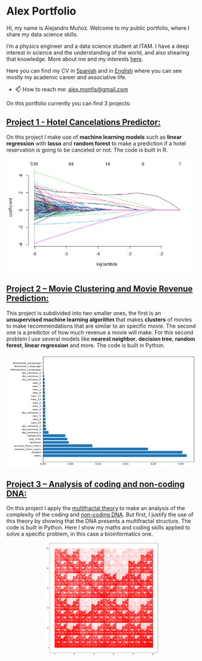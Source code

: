# Alex Portfolio

Hi, my name is Alejandro Muñoz. Welcome to my public portfolio, where I share my data science skills.

I’m a physics engineer and a data science student at ITAM. I have a deep interest in science and the understanding of the world, and also shearing that knowledge. More about me and my interests [here](https://github.com/Monfiz/Alex_Portfolio/blob/main/About_alex.md).  

Here you can find my CV in [Spanish]( https://github.com/Monfiz/Alex_Portfolio/blob/main/CV_2022_español.pdf) and in [English]( https://github.com/Monfiz/Alex_Portfolio/blob/main/CV_2022_English.pdf) where you can see mostly my academic career and associative life. 

* 📫 How to reach me: alex.monfis@gmail.com

On this portfolio currently you can find 3 projects:
## [Project 1 - Hotel Cancelations Predictor:]( https://github.com/Monfiz/Alex_Portfolio/tree/main/Project_1)

On this project I make use of **machine learning models** such as **linear regression** with **lasso** and **random forest** to make a prediction if a hotel reservation is going to be canceled or not. The code is built in R. 

<p align="center">
<img src="./images/lasso.png" width="500" height="300" />
</p>

## [Project 2 – Movie Clustering and Movie Revenue Prediction:]( https://github.com/Monfiz/Alex_Portfolio/tree/main/Project_2)

This project is subdivided into two smaller ones, the first is an **unsupervised machine learning algorithm** that makes **clusters** of movies to make recommendations that are similar to an specific movie. The second one is a predictor of how much revenue a movie will make. For this second problem I use several models like **nearest neighbor**, **decision tree**, **random forest**, **linear regression** and more. The code is built in Python.

<p align="center">
<img src="./images/variables.png" width="500" height="300" />
</p>

## [Project 3 – Analysis of coding and non-coding DNA:](https://github.com/Monfiz/Alex_Portfolio/tree/main/Project_3)

On this project I apply the [multifractal theory]( https://en.wikipedia.org/wiki/Multifractal_system#:~:text=A%20multifractal%20system%20is%20a,systems%20are%20common%20in%20nature.) to make an analysis of the complexity of the coding and [non-coding DNA]( https://en.wikipedia.org/wiki/Non-coding_DNA#:~:text=Non-coding%20DNA%20sequences%20are,do%20not%20encode%20protein%20sequences.&text=Other%20functions%20of%20non-coding,DNA%20replication%2C%20centromeres%20and%20telomeres.). But first, I justify the use of this theory by showing that the DNA presents a multifractal structure. The code is built in Python. Here I show my maths and coding skills applied to solve a specific problem, in this case a bioinformatics one.   

<p align="center">
<img src="./images/cromosomay.png" width="300" height="300" />
</p>


